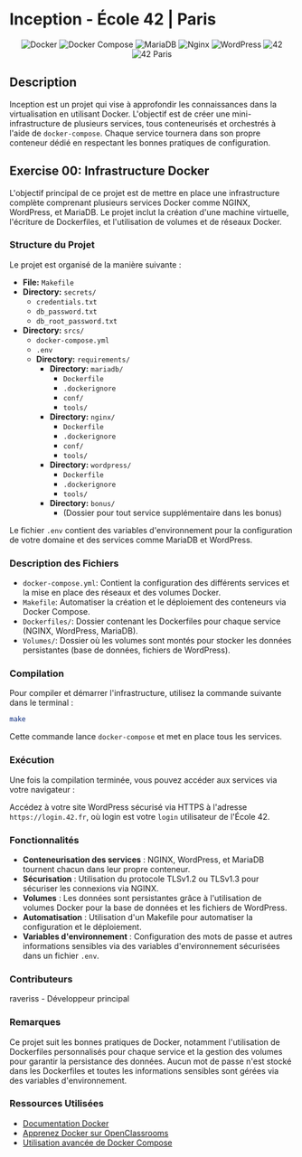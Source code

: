 # Inception - École 42 | Paris

<div align="center">
  <img src="https://img.shields.io/badge/container-Docker-blue" alt="Docker">
  <img src="https://img.shields.io/badge/docker%20compose-yes-blue" alt="Docker Compose">
  <img src="https://img.shields.io/badge/database-MariaDB-blue" alt="MariaDB">
  <img src="https://img.shields.io/badge/web%20server-Nginx-green" alt="Nginx">
  <img src="https://img.shields.io/badge/cms-WordPress-blueviolet" alt="WordPress">
  <img src="https://img.shields.io/badge/school-42-green" alt="42">
  <img src="https://img.shields.io/badge/42-Paris-blue" alt="42 Paris">
</div>

## Description

Inception est un projet qui vise à approfondir les connaissances dans la virtualisation en utilisant Docker. L'objectif est de créer une mini-infrastructure de plusieurs services, tous conteneurisés et orchestrés à l'aide de `docker-compose`. Chaque service tournera dans son propre conteneur dédié en respectant les bonnes pratiques de configuration.

## Exercise 00: Infrastructure Docker

L'objectif principal de ce projet est de mettre en place une infrastructure complète comprenant plusieurs services Docker comme NGINX, WordPress, et MariaDB. Le projet inclut la création d'une machine virtuelle, l'écriture de Dockerfiles, et l'utilisation de volumes et de réseaux Docker.

### Structure du Projet

Le projet est organisé de la manière suivante :

- **File:** `Makefile`
- **Directory:** `secrets/`
  - `credentials.txt`
  - `db_password.txt`
  - `db_root_password.txt`
- **Directory:** `srcs/`
  - `docker-compose.yml`
  - `.env`
  - **Directory:** `requirements/`
    - **Directory:** `mariadb/`
      - `Dockerfile`
      - `.dockerignore`
      - `conf/`
      - `tools/`
    - **Directory:** `nginx/`
      - `Dockerfile`
      - `.dockerignore`
      - `conf/`
      - `tools/`
    - **Directory:** `wordpress/`
      - `Dockerfile`
      - `.dockerignore`
      - `tools/`
    - **Directory:** `bonus/`
      - (Dossier pour tout service supplémentaire dans les bonus)


Le fichier `.env` contient des variables d'environnement pour la configuration de votre domaine et des services comme MariaDB et WordPress.


### Description des Fichiers

- `docker-compose.yml`: Contient la configuration des différents services et la mise en place des réseaux et des volumes Docker.
- `Makefile`: Automatiser la création et le déploiement des conteneurs via Docker Compose.
- `Dockerfiles/`: Dossier contenant les Dockerfiles pour chaque service (NGINX, WordPress, MariaDB).
- `Volumes/`: Dossier où les volumes sont montés pour stocker les données persistantes (base de données, fichiers de WordPress).

### Compilation

Pour compiler et démarrer l'infrastructure, utilisez la commande suivante dans le terminal :

```bash
make
```

Cette commande lance `docker-compose` et met en place tous les services.

### Exécution
Une fois la compilation terminée, vous pouvez accéder aux services via votre navigateur :

Accédez à votre site WordPress sécurisé via HTTPS à l'adresse `https://login.42.fr`, où login est votre `login` utilisateur de l'École 42.

### Fonctionnalités
- **Conteneurisation des services** : NGINX, WordPress, et MariaDB tournent chacun dans leur propre conteneur.
- **Sécurisation** : Utilisation du protocole TLSv1.2 ou TLSv1.3 pour sécuriser les connexions via NGINX.
- **Volumes** : Les données sont persistantes grâce à l'utilisation de volumes Docker pour la base de données et les fichiers de WordPress.
- **Automatisation** : Utilisation d'un Makefile pour automatiser la configuration et le déploiement.
- **Variables d'environnement** : Configuration des mots de passe et autres informations sensibles via des variables d'environnement sécurisées dans un fichier `.env`.

### Contributeurs
raveriss - Développeur principal

### Remarques
Ce projet suit les bonnes pratiques de Docker, notamment l'utilisation de Dockerfiles personnalisés pour chaque service et la gestion des volumes pour garantir la persistance des données. Aucun mot de passe n'est stocké dans les Dockerfiles et toutes les informations sensibles sont gérées via des variables d'environnement.

### Ressources Utilisées
- [Documentation Docker](https://docs.docker.com)
- [Apprenez Docker sur OpenClassrooms](https://openclassrooms.com/fr/courses/2612166-apprenez-a-utiliser-docker)
- [Utilisation avancée de Docker Compose](https://docs.docker.com/compose/)
